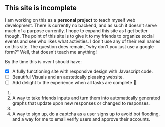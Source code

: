 ## This site is incomplete

I am working on this as a **personal project** to teach myself web development. There is currently no backend, and as such it doesn't serve much of a purpose currently. I hope to expand this site as I get better though. The point of this site is to give it to my friends to organize social events and see who likes what activities. I don't use any of their real names on this site. The question does remain, "why don't you just use a google form?" Well, that doesn't teach me anything!

By the time this is over I should have:

- [x] A fully functioning site with responsive design with Javascript code.
- [ ] Beautiful Visuals and an aestetically pleasing website.
- [ ] Add delight to the experience when all tasks are complete :tada:
1. 
2. A way to take friends inputs and turn them into automatically generated graphs that update upon new responses or changed to responses.
3. 
4. A way to sign up, do a captcha as a user signs up to avoid bot flooding, and a way for me to email verify users and approve their accounts.

